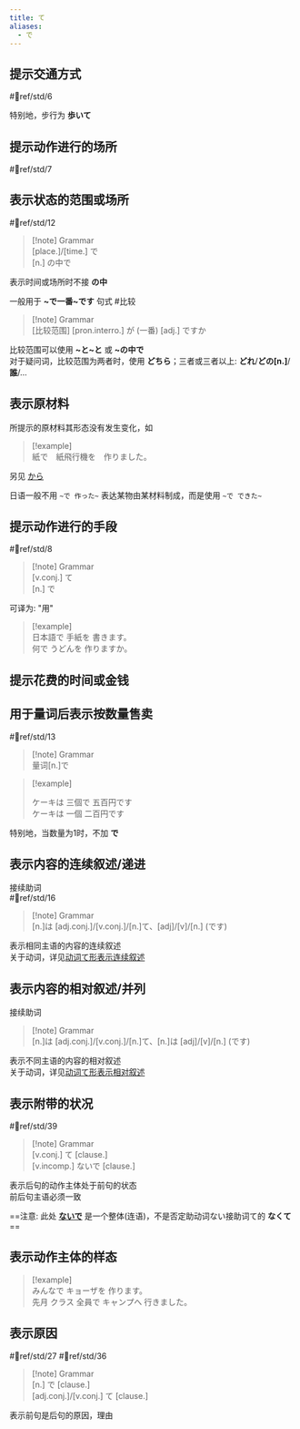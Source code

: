 ```yaml
---
title: て
aliases:
  - で
---
```

## 提示交通方式  

 #📖ref/std/6  

特别地，步行为 **歩いて**  

## 提示动作进行的场所  

 #📖ref/std/7  

## 表示状态的范围或场所  

 #📖ref/std/12  

> [!note] Grammar  
> [place.]/[time.] で  
> [n.] の中で  

表示时间或场所时不接 **の中**  

一般用于 **~で一番~です** 句式 #比较  
> [!note] Grammar  
> [比较范围]  [pron.interro.] が (一番) [adj.] ですか  

比较范围可以使用 **~と~と** 或 **~の中で**  
对于疑问词，比较范围为两者时，使用 **どちら**；三者或三者以上: **どれ**/**どの[n.]**/**誰**/…  

## 表示原材料

所提示的原材料其形态没有发生变化，如  

> [!example]  
> 紙で　紙飛行機を　作りました。  

另见 [から](から.md#提示原材料)  

日语一般不用 `~で 作った~` 表达某物由某材料制成，而是使用 `~で できた~`  

## 提示动作进行的手段

 #📖ref/std/8  

> [!note] Grammar  
> [v.conj.] て  
> [n.] で  

可译为: "用"  

> [!example]  
> 日本語で 手紙を 書きます。  
> 何で うどんを 作りますか。  

## 提示花费的时间或金钱  

## 用于量词后表示按数量售卖  

 #📖ref/std/13  

> [!note] Grammar  
> 量词[n.]で  

> [!example]  
> 
> ケーキは 三個で 五百円です  
> ケーキは 一個 二百円です  
> 

特别地，当数量为1时，不加 **で**  

## 表示内容的连续叙述/递进  
接续助词  
 #📖ref/std/16  

> [!note] Grammar  
> [n.]は [adj.conj.]/[v.conj.]/[n.]て、[adj]/[v]/[n.] (です)  

表示相同主语的内容的连续叙述  
关于动词，详见[动词て形表示连续叙述](../1.verb/动词て形.md#表示连续叙述)  

## 表示内容的相对叙述/并列

接续助词
> [!note] Grammar  
> [n.]は [adj.conj.]/[v.conj.]/[n.]て、[n.]は [adj]/[v]/[n.] (です)  

表示不同主语的内容的相对叙述  
关于动词，详见[动词て形表示相对叙述](../1.verb/动词て形.md#表示相对叙述)  

## 表示附带的状况

 #📖ref/std/39  
> [!note] Grammar  
> [v.conj.] て [clause.]  
> [v.incomp.] ないで [clause.]  

表示后句的动作主体处于前句的状态  
前后句主语必须一致  

==注意: 此处 [**ないで**](../auxi_verb/ない.md#ないで%20与%20なくて) 是一个整体(连语)，不是否定助动词ない接助词て的 **なくて**==  

## 表示动作主体的样态  

> [!example]  
> みんなで キョーザを 作ります。  
> 先月 クラス 全員で キャンプへ 行きました。  

## 表示原因  

 #📖ref/std/27 #📖ref/std/36  

> [!note] Grammar  
> [n.] で [clause.]  
> [adj.conj.]/[v.conj.] て [clause.]  

表示前句是后句的原因，理由  
